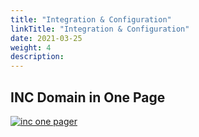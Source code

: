 ```yaml
---
title: "Integration & Configuration"
linkTitle: "Integration & Configuration"
date: 2021-03-25
weight: 4
description: 
---
```


## INC Domain in One Page

<!-- double link required to click pic and show original size -->
[![inc one pager](/images/en/docs/Guilds/Architecture/onepagers/INC_1PAGER.png)](/images/en/docs/Guilds/Architecture/onepagers/INC_1PAGER.png)



